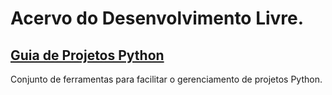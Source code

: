 # Acervo do Desenvolvimento Livre.

## [Guia de Projetos Python](guia-projetos-python/guia-projetos-python.md)
Conjunto de ferramentas para facilitar o gerenciamento de projetos Python.
